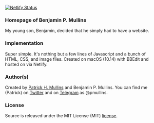 [![Netlify Status](https://api.netlify.com/api/v1/badges/5e2ac212-a9ce-47bd-a0de-a4f5ad9f8784/deploy-status)](https://app.netlify.com/sites/stoic-lichterman-46d582/deploys)

### Homepage of Benjamin P. Mullins

My young son, Benjamin, decided that he simply had to have a website.

### Implementation

Super simple. It's nothing but a few lines of Javascript and a bunch of HTML, CSS, and image files. Created on macOS (10.14) with BBEdit and hosted on via Netlify.

### Author(s)

Created by [Patrick H. Mullins](http://www.pmullins.net) and Benjamin P. Mullins. You can find me (Patrick) on [Twitter](https://twitter.com/phmullins) and on [Telegram](https://telegram.org/) as @pmullins.

### License

Source is released under the MIT License (MIT) [license](license.md).
